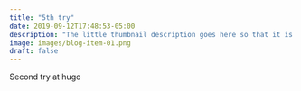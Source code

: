 ```yaml
---
title: "5th try"
date: 2019-09-12T17:48:53-05:00
description: "The little thumbnail description goes here so that it is not overfilled with text"
image: images/blog-item-01.png
draft: false
---
```


Second try at hugo 